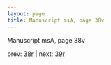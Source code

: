 ```yaml
---
layout: page
title: Manuscript msA, page 38v
---
```


Manuscript msA, page 38v

prev:  [38r](../38r) | next:  [39r](../39r)